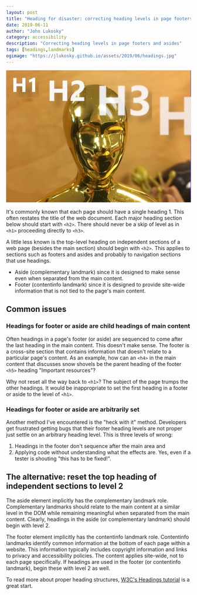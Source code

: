 ```yaml
---
layout: post
title: "Heading for disaster: correcting heading levels in page footers and asides"
date: 2019-06-11
author: "John Lukosky"
category: accessibility
description: "Correcting heading levels in page footers and asides"
tags: [headings,landmarks]
ogimage: "https://jlukosky.github.io/assets/2019/06/headings.jpg"
---
```


![A sharply focused horse on a beach next to two blurred horses](/assets/2019/06/headings.jpg)

It's commonly known that each page should have a single heading 1. This often restates the title of the web document. Each major heading section below should start with `<h2>`. There should never be a skip of level as in `<h1>` proceeding directly to `<h3>`.

A little less known is the top-level heading on independent sections of a web page (besides the main section) should begin with `<h2>`. This applies to sections such as footers and asides and probably to navigation sections that use headings.

- Aside (complementary landmark) since it is designed to make sense even when separated from the main content.
- Footer (contentinfo landmark) since it is designed to provide site-wide information that is not tied to the page's main content.

## Common issues

### Headings for footer or aside are child headings of main content

Often headings in a page's footer (or aside) are sequenced to come after the last heading in the main content. This doesn't make sense. The footer is a cross-site section that contains information that doesn't relate to a particular page's content. As an example, how can an `<h4>` in the main content that discusses snow shovels be the parent heading of the footer `<h5>` heading "Important resources"?

Why not reset all the way back to `<h1>`? The subject of the page trumps the other headings. It would be inappropriate to set the first heading in a footer or aside to the level of `<h1>`.

### Headings for footer or aside are arbitrarily set

Another method I've encountered is the "heck with it" method. Developers get frustrated getting bugs that their footer heading levels are not proper just settle on an arbitrary heading level. This is three levels of wrong:

1. Headings in the footer don't sequence after the main area and
2. Applying code without understanding what the effects are. Yes, even if a tester is shouting "this has to be fixed!".

## The alternative: reset the top heading of independent sections to level 2

The aside element implicitly has the complementary landmark role. Complementary landmarks should relate to the main content at a similar level in the DOM while remaining meaningful when separated from the main content. Clearly, headings in the aside (or complementary landmark) should begin with level 2.

The footer element implicitly has the contentinfo landmark role. Contentinfo landmarks identify common information at the bottom of each page within a website. This information typically includes copyright information and links to privacy and accessibility policies. The content applies site-wide, not to each page specifically. If headings are used in the footer  (or contentinfo landmark), begin these with level 2 as well.

To read more about proper heading structures, [W3C's Headings tutorial](https://www.w3.org/WAI/tutorials/page-structure/headings/#main-heading-before-navigation) is a great start.
